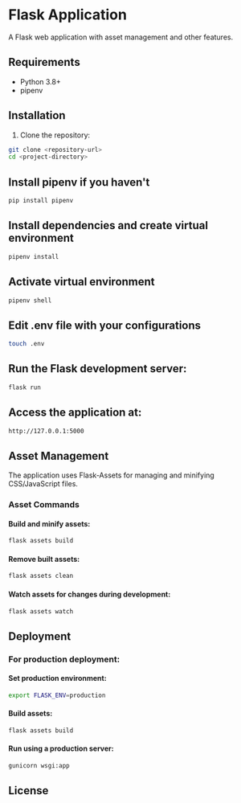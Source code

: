 # Flask Application

A Flask web application with asset management and other features.

## Requirements

- Python 3.8+
- pipenv

## Installation

1. Clone the repository:

```bash
git clone <repository-url>
cd <project-directory>
```

## Install pipenv if you haven't

```bash
pip install pipenv
```

## Install dependencies and create virtual environment

```bash
pipenv install
```

## Activate virtual environment

```bash
pipenv shell
```

## Edit .env file with your configurations

```bash
touch .env
```

## Run the Flask development server:

```bash
flask run
```

## Access the application at:

```bash
http://127.0.0.1:5000
```

## Asset Management

The application uses Flask-Assets for managing and minifying CSS/JavaScript files.

### Asset Commands

#### Build and minify assets:

```bash
flask assets build
```

#### Remove built assets:

```bash
flask assets clean

```

#### Watch assets for changes during development:

```bash
flask assets watch
```

## Deployment

### For production deployment:

#### Set production environment:

```bash
export FLASK_ENV=production
```

#### Build assets:

```bash
flask assets build
```

#### Run using a production server:

```bash
gunicorn wsgi:app
```


## License